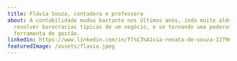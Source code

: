 ```yaml
---
title: Flávia Souza, contadora e professora
about: A contabilidade mudou bastante nos últimos anos, indo muito além de
  resolver burocracias típicas de um negócio, e se tornando uma poderosa
  ferramenta de gestão.
linkedin: https://www.linkedin.com/in/fl%C3%A1via-renata-de-souza-12796665/
featuredImage: /assets/flavia.jpeg
---
```

